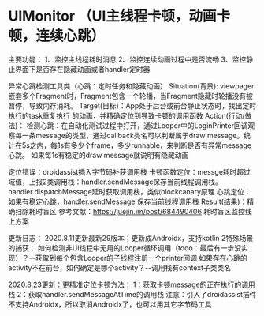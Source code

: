# UIMonitor （UI主线程卡顿，动画卡顿，连续心跳）
主要功能：
 1、监控主线程耗时消息
 2、监控连续动画过程中是否流畅
 3、监控静止界面下是否存在隐藏动画或者handler定时器

异常心跳检测工具类（心跳：定时任务和隐藏动画）
Situation(背景): viewpager嵌套多个Fragment时，Fragment包含一个轮播，当Fragment隐藏时轮播没有被暂停，导致内存消耗。
Target(目标)：App处于后台或前台静止状态时，找出定时 执行的task重复执行 的动画，并精确定位到导致卡顿的调用函数
Action(行动/做法)：
检测心跳：在自动化测试过程中打开，通过Looper中的LoginPrinter回调观察每一条message的类型，通过callback类名可以判断属于draw message。统计在5s之内，每1s有多少个frame，多少runnable，来判断是否有异常message心跳。
如果每1s有稳定的draw message就说明有隐藏动画

定位错误：droidassist插入字节码补获调用栈
卡顿函数定位：messge耗时超过域值，上报2类调用栈：handler.sendMessage保存当前线程调用栈。 handler.dispatchMessage延时获取调用栈，类似blockcanary原理
心跳定位：如果有稳定心跳，handler.sendMessage 保存当前线程调用栈
Result(结果)：精确扫除耗时盲区
参考文献：https://juejin.im/post/684490406 耗时盲区监控线上方案

更新日志：
2020.8.11更新最新29版本；更新成Androidx，支持kotlin 2特殊场景的捕获：
如何检测非UI线程中无用的Looper循环调用（todo：最后有一步没实现）？--获取到每个包含Looper的子线程注册一个printer回调
如果存在心跳的activity不在前台，如何确定是哪个activity？--调用栈有context子类类名

2020.8.23更新：更精准定位卡顿方法：
1：获取卡顿message的正在执行的调用栈
2：获取handler.sendMessageAtTime的调用栈
注意：引入了droidassist插件不支持Androidx，所以取消Androidx了，也可以用其它字节码工具
